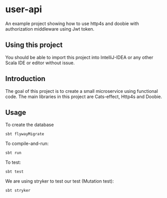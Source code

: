 # user-api

An example project showing how to use http4s and doobie with
authorization middleware using Jwt token.

## Using this project

You should be able to import this project into IntelliJ-IDEA or any other Scala
IDE or editor without issue.

## Introduction

The goal of this project is to create a small microservice using 
functional code. The main libraries in this project are 
Cats-effect, Http4s and Doobie. 

## Usage

To create the database

```
sbt flywayMigrate
```

To compile-and-run:

```
sbt run
```

To test:

```
sbt test
```

We are using stryker to test our test (Mutation test):

```
sbt stryker
```